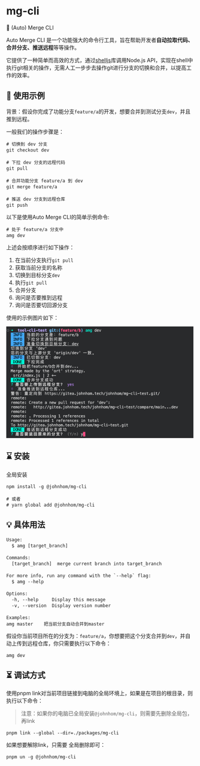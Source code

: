 # mg-cli

🚀 (Auto) Merge CLI

Auto Merge CLI 是一个功能强大的命令行工具，旨在帮助开发者**自动拉取代码、合并分支、推送远程**等等操作。

它提供了一种简单而高效的方式，通过[shelljs](https://github.com/shelljs/shelljs)库调用Node.js API，实现在shell中执行git相关的操作，无需人工一步步去操作git进行分支的切换和合并，以提高工作的效率。

## 👀 使用示例

背景：假设你完成了功能分支`feature/a`的开发，想要合并到测试分支`dev`，并且推到远程。

一般我们的操作步骤是：

```
# 切换到 dev 分支
git checkout dev

# 下拉 dev 分支的远程代码
git pull

# 合并功能分支 feature/a 到 dev
git merge feature/a

# 推送 dev 分支到远程仓库
git push
```

以下是使用Auto Merge CLI的简单示例命令:

```
# 处于 feature/a 分支中
amg dev
```

上述会按顺序进行如下操作：

1. 在当前分支执行`git pull`
2. 获取当前分支的名称
3. 切换到目标分支`dev`
4. 执行`git pull`
5. 合并分支
6. 询问是否要推到远程
7. 询问是否要切回源分支

使用的示例图片如下：

<img src="https://github.com/johnhom1024/tool-cli/raw/main/packages/mg-cli/assets/demo.jpg" width="500">

## ⌛️ 安装

全局安装

```
npm install -g @johnhom/mg-cli

# 或者
# yarn global add @johnhom/mg-cli
```

## 💡 具体用法

```
Usage:
  $ amg [target_branch]

Commands:
  [target_branch]  merge current branch into target_branch

For more info, run any command with the `--help` flag:
  $ amg --help

Options:
  -h, --help     Display this message 
  -v, --version  Display version number 

Examples:
amg master    把当前分支自动合并到master
```

假设你当前项目所在的分支为：`feature/a`，你想要把这个分支合并到`dev`，并自动上传到远程仓库，你只需要执行以下命令：

```
amg dev
```

## ⏳ 调试方式

使用pnpm link对当前项目链接到电脑的全局环境上，如果是在项目的根目录，则执行以下命令：

> 注意：如果你的电脑已全局安装`@johnhom/mg-cli`，则需要先删除全局包，再link

```
pnpm link --global --dir=./packages/mg-cli
```

如果想要解除link，只需要 全局删除即可：

```
pnpm un -g @johnhom/mg-cli
```